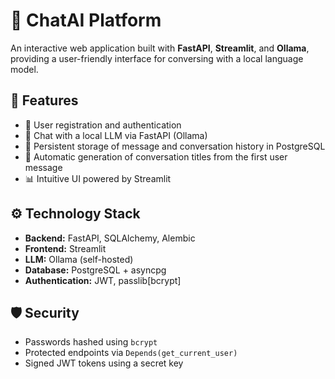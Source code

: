 # 🧠 ChatAI Platform

An interactive web application built with **FastAPI**, **Streamlit**, and **Ollama**, providing a user-friendly interface for conversing with a local language model.

## 🚀 Features

- 🔐 User registration and authentication  
- 💬 Chat with a local LLM via FastAPI (Ollama)  
- 📝 Persistent storage of message and conversation history in PostgreSQL  
- 🧠 Automatic generation of conversation titles from the first user message  
- 📊 Intuitive UI powered by Streamlit

## ⚙️ Technology Stack

- **Backend:** FastAPI, SQLAlchemy, Alembic  
- **Frontend:** Streamlit  
- **LLM:** Ollama (self-hosted)  
- **Database:** PostgreSQL + asyncpg  
- **Authentication:** JWT, passlib[bcrypt]  

## 🛡️ Security

- Passwords hashed using `bcrypt`  
- Protected endpoints via `Depends(get_current_user)`  
- Signed JWT tokens using a secret key
